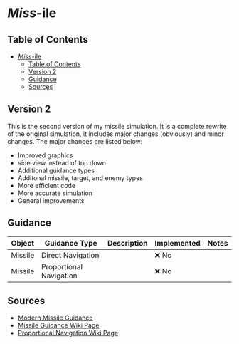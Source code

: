 # *Miss*-ile

## Table of Contents

- [*Miss*-ile](#miss-ile)
  - [Table of Contents](#table-of-contents)
  - [Version 2](#version-2)
  - [Guidance](#guidance)
  - [Sources](#sources)

## Version 2

This is the second version of my missile simulation. It is a complete rewrite of the original simulation, it includes major changes (obviously) and minor changes. The major changes are listed below:

- Improved graphics
- side view instead of top down
- Additional guidance types
- Additonal missile, target, and enemy types
- More efficient code
- More accurate simulation
- General improvements

## Guidance

| Object | Guidance Type | Description | Implemented | Notes |
| --- | --- | --- | --- | --- |
| Missile | Direct Navigation | | ❌ No |  |
| Missile | Proportional Navigation |  | ❌ No |  |


## Sources

- [Modern Missile Guidance](https://ftp.idu.ac.id/wp-content/uploads/ebook/tdg/MILITARY%20PLATFORM%20DESIGN/Modern%20Missile%20Guidance.pdf)
- [Missile Guidance Wiki Page](https://www.wikiwand.com/en/Missile_guidance)
- [Proportional Navigation Wiki Page](https://en.wikipedia.org/wiki/Proportional_navigation)
